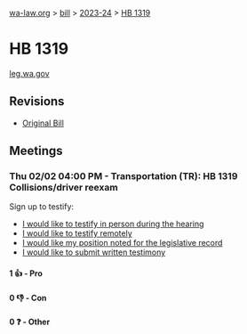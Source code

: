 [wa-law.org](/) > [bill](/bill/) > [2023-24](/bill/2023-24/) > [HB 1319](/bill/2023-24/hb/1319/)

# HB 1319
[leg.wa.gov](https://app.leg.wa.gov/billsummary?BillNumber=1319&Year=2023&Initiative=false)

## Revisions
* [Original Bill](1/)

## Meetings
### Thu 02/02 04:00 PM - Transportation (TR): HB 1319 Collisions/driver reexam
Sign up to testify:
* [I would like to testify in person during the hearing](https://app.leg.wa.gov/csi/Testifier/Add?chamber=House&mId=30613&aId=150525&caId=21040&tId=1)
* [I would like to testify remotely](https://app.leg.wa.gov/csi/Testifier/Add?chamber=House&mId=30613&aId=150525&caId=21040&tId=2)
* [I would like my position noted for the legislative record](https://app.leg.wa.gov/csi/Testifier/Add?chamber=House&mId=30613&aId=150525&caId=21040&tId=3)
* [I would like to submit written testimony](https://app.leg.wa.gov/csi/Testifier/Add?chamber=House&mId=30613&aId=150525&caId=21040&tId=4)

#### 1 👍 - Pro

#### 0 👎 - Con

#### 0 ❓ - Other
